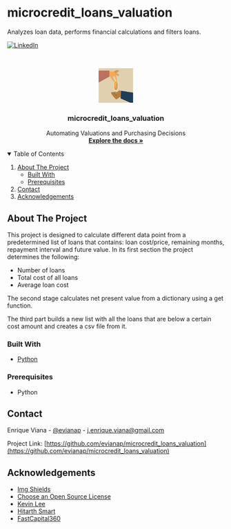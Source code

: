 # microcredit_loans_valuation
Analyzes loan data, performs financial calculations and filters loans.
<!-- Find and Replace All [repo_name] -->
<!-- Replace [product-screenshot] [product-url] -->
<!-- Other Badgets https://naereen.github.io/badges/ -->
[![LinkedIn][linkedin-shield]][linkedin-url]
<!-- [![License][license-shield]][license-url] -->

<!-- PROJECT LOGO -->
<br />
<p align="center">
  <a href="https://github.com/evianap/microcredit_loans_valuation/blob/main/microloans/images/Microloans.jpeg">
    <img src="https://github.com/evianap/microcredit_loans_valuation/blob/main/microloans/images/Microloans.jpeg" alt="Logo" width="80" height="80">
  </a>

  <h3 align="center">microcredit_loans_valuation</h3>

  <p align="center">
    Automating Valuations and Purchasing Decisions
    <br />
    <a href="https://github.com/evianap/microcredit_loans_valuation"><strong>Explore the docs »</strong></a>
    <br />
  </p>
</p>

<!-- TABLE OF CONTENTS -->
<details open="open">
  <summary>Table of Contents</summary>
  <ol>
    <li>
      <a href="#about-the-project">About The Project</a>
      <ul>
        <li><a href="#built-with">Built With</a></li>
      </ul>
      <ul>
        <li><a href="#prerequisites">Prerequisites</a></li>
      </ul>
    </li>
    <li><a href="#contact">Contact</a></li>
    <li><a href="#acknowledgements">Acknowledgements</a></li>
  </ol>
</details>

<!-- ABOUT THE PROJECT -->
## About The Project

This project is designed to calculate different data point from a predetermined list of loans that contains: loan cost/price, remaining months, repayment interval and future value. In its first section the project determines the following:
  - Number of loans
  - Total cost of all loans
  - Average loan cost

The second stage calculates net present value from a dictionary using a get function.

The third part builds a new list with all the loans that are below a certain cost amount and creates a csv file from it.

### Built With

<!-- This section should list any major frameworks that you built your project using. Leave any add-ons/plugins for the acknowledgements section. Here are a few examples. -->

* [Python](https://www.python.org/)

### Prerequisites

<!-- This is an example of how to list things you need to use the software and how to install them. -->
* Python

<!-- CONTACT -->
## Contact

Enrique Viana - [@evianap][linkedin-url] - j.enrique.viana@gmail.com

Project Link: [https://github.com/evianap/microcredit_loans_valuation](https://github.com/evianap/microcredit_loans_valuation)

<!-- ACKNOWLEDGEMENTS -->
## Acknowledgements

* [Img Shields](https://shields.io)
* [Choose an Open Source License](https://choosealicense.com)
* [Kevin Lee](https://github.com/kevinclee26/)
* [Hitarth Smart]()
* [FastCapital360](https://www.fastcapital360.com/wp-content/uploads/2021/07/Graphic_01-9.jpg)

<!-- MARKDOWN LINKS & IMAGES -->
<!-- https://www.markdownguide.org/basic-syntax/#reference-style-links -->

<!-- [license-shield]: 
[license-url]:  -->
[linkedin-shield]: https://img.shields.io/badge/-LinkedIn-black.svg?style=for-the-badge&logo=linkedin&colorB=555
[linkedin-url]: https://www.linkedin.com/in/enriqueviana/
[product-screenshot]: https://github.com/kevinclee26/sentiment_analysis_classification/blob/main/images/strengths_and_challenges.png?raw=true
[product-url]: https://www.fastcapital360.com/wp-content/uploads/2021/07/Graphic_01-9.jpg
